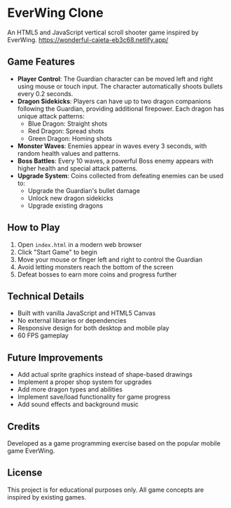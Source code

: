 # EverWing Clone

An HTML5 and JavaScript vertical scroll shooter game inspired by EverWing.
https://wonderful-cajeta-eb3c68.netlify.app/

## Game Features

- **Player Control**: The Guardian character can be moved left and right using mouse or touch input. The character automatically shoots bullets every 0.2 seconds.
- **Dragon Sidekicks**: Players can have up to two dragon companions following the Guardian, providing additional firepower. Each dragon has unique attack patterns:
  - Blue Dragon: Straight shots
  - Red Dragon: Spread shots
  - Green Dragon: Homing shots
- **Monster Waves**: Enemies appear in waves every 3 seconds, with random health values and patterns.
- **Boss Battles**: Every 10 waves, a powerful Boss enemy appears with higher health and special attack patterns.
- **Upgrade System**: Coins collected from defeating enemies can be used to:
  - Upgrade the Guardian's bullet damage
  - Unlock new dragon sidekicks
  - Upgrade existing dragons

## How to Play

1. Open `index.html` in a modern web browser
2. Click "Start Game" to begin
3. Move your mouse or finger left and right to control the Guardian
4. Avoid letting monsters reach the bottom of the screen
5. Defeat bosses to earn more coins and progress further

## Technical Details

- Built with vanilla JavaScript and HTML5 Canvas
- No external libraries or dependencies
- Responsive design for both desktop and mobile play
- 60 FPS gameplay

## Future Improvements

- Add actual sprite graphics instead of shape-based drawings
- Implement a proper shop system for upgrades
- Add more dragon types and abilities
- Implement save/load functionality for game progress
- Add sound effects and background music

## Credits

Developed as a game programming exercise based on the popular mobile game EverWing.

## License

This project is for educational purposes only. All game concepts are inspired by existing games.
